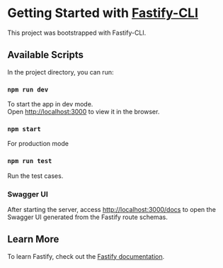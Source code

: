 # Getting Started with [Fastify-CLI](https://www.npmjs.com/package/fastify-cli)
This project was bootstrapped with Fastify-CLI.

## Available Scripts

In the project directory, you can run:

### `npm run dev`

To start the app in dev mode.\
Open [http://localhost:3000](http://localhost:3000) to view it in the browser.

### `npm start`

For production mode

### `npm run test`

Run the test cases.

### Swagger UI

After starting the server, access [http://localhost:3000/docs](http://localhost:3000/docs) to open the Swagger UI generated from the Fastify route schemas.

## Learn More

To learn Fastify, check out the [Fastify documentation](https://fastify.dev/docs/latest/).



<!-- 

cria um endpoint post que recebe um body em json

chama esse endpoint atraves do postman/insomnia

valida o json recebido com AJV Json Schema Validator


import { JSONSchemaType } from "ajv";
import {FastifyRequest, FastifySchema} from "fastify";
import {AddWordBodyInput} from "@/shared/dtos/student/words/add-word.body.input";
import {EWordStatus} from "@/shared/enums/e-word-status";
import {IdbWordModel} from "@/shared/dtos/idb/idb-word.model";

/**
 * ajv bug with null types
 *
 * https://github.com/ajv-validator/ajv/issues/2163
 *
 * const: null is the solution
 */
const AddWordBodySchema: JSONSchemaType<AddWordBodyInput> = {
    type: "object",
    properties: {
        videoId: {
            type: ["number", "null"], // bug ajv https://github.com/ajv-validator/ajv/issues/2163
            nullable: true,
        } as any,
        word: {
            type: "string",
        },
    },
    required: [
        // "videoId",
        "word",
    ],
    additionalProperties: false
}

const AddWordResponseSchema: JSONSchemaType<IdbWordModel> = {
    type: "object",
    properties: {
        id: { type: "integer" },
        studyPlansCount: { type: "integer" },
        studyPlansIds: { type: "string" },
        wordId: { type: "integer" },
        word: { type: "string" },
        videoId: {
            type: "integer",
        },
        factLastStatus: {
            type: "integer",
            enum: [
                EWordStatus.FORGOT_COMPLETELY,
                EWordStatus.FORGOT_PARTIALLY,
                EWordStatus.ALMOST_REMEMBERED,
                EWordStatus.CORRECT_HARD,
                EWordStatus.CORRECT_MEDIUM,
                EWordStatus.CORRECT_COMPLETELY,
            ],
        },
        factMean: {
            type: "number",
        },
        factStudyTimes: {
            type: "integer",
        },
        factLastStudyAt: {
            type: "string",
            format: "date-time",
        },
        sm2Repetition: { type: "integer" },
        sm2Interval: { type: "integer" },
        sm2Easiness: { type: "integer" },
        sm2NextReviewAt: { type: "string" },
        createdAt: {
            type: "string",
            format: "date-time"
        },
        status: {
            type: "number"
        }
    },
    required: [
        "id",
        "wordId",
        "word",
        "videoId",
        "factLastStatus",
        "factMean",
        "factStudyTimes",
        "factLastStudyAt",
        "createdAt",
        "status",
    ],
    additionalProperties: false
};

export const AddWordInputSchema: FastifySchema = {
    description: 'Ping Test Route',
    tags: ['Student'],
    response: {
        200: {
            description: 'Successful Response',
            properties: AddWordResponseSchema.properties
        }
    },
    body: AddWordBodySchema
}

export type AddWordRequest = FastifyRequest<{
    Body: AddWordBodyInput
}> -->
